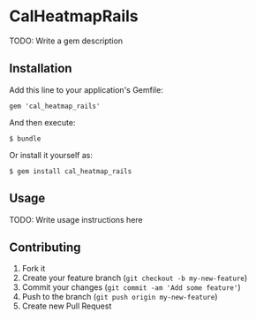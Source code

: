 # CalHeatmapRails

TODO: Write a gem description

## Installation

Add this line to your application's Gemfile:

    gem 'cal_heatmap_rails'

And then execute:

    $ bundle

Or install it yourself as:

    $ gem install cal_heatmap_rails

## Usage

TODO: Write usage instructions here

## Contributing

1. Fork it
2. Create your feature branch (`git checkout -b my-new-feature`)
3. Commit your changes (`git commit -am 'Add some feature'`)
4. Push to the branch (`git push origin my-new-feature`)
5. Create new Pull Request
